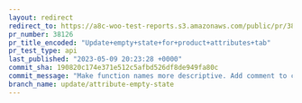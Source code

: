 ```yaml
---
layout: redirect
redirect_to: https://a8c-woo-test-reports.s3.amazonaws.com/public/pr/38126/api/index.html
pr_number: 38126
pr_title_encoded: "Update+empty+state+for+product+attributes+tab"
pr_test_type: api
last_published: "2023-05-09 20:23:28 +0000"
commit_sha: 190820c174e371e512c5afbd526df8de949fa80c
commit_message: "Make function names more descriptive. Add comment to clarify why even…"
branch_name: update/attribute-empty-state
---
```

